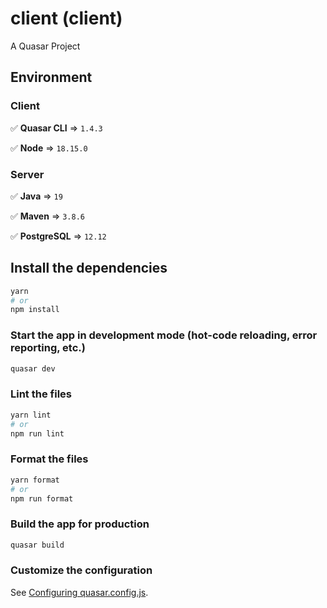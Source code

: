 # client (client)

A Quasar Project

## Environment

### Client
&#9989; <strong>Quasar CLI</strong> &#8658; `1.4.3`

&#9989; <strong>Node</strong> &#8658; `18.15.0`

### Server
&#9989; <strong>Java</strong> &#8658; `19`

&#9989; <strong>Maven</strong> &#8658; `3.8.6`

&#9989; <strong>PostgreSQL</strong> &#8658; `12.12`

## Install the dependencies
```bash
yarn
# or
npm install
```

### Start the app in development mode (hot-code reloading, error reporting, etc.)
```bash
quasar dev
```


### Lint the files
```bash
yarn lint
# or
npm run lint
```


### Format the files
```bash
yarn format
# or
npm run format
```



### Build the app for production
```bash
quasar build
```

### Customize the configuration
See [Configuring quasar.config.js](https://v2.quasar.dev/quasar-cli-vite/quasar-config-js).
